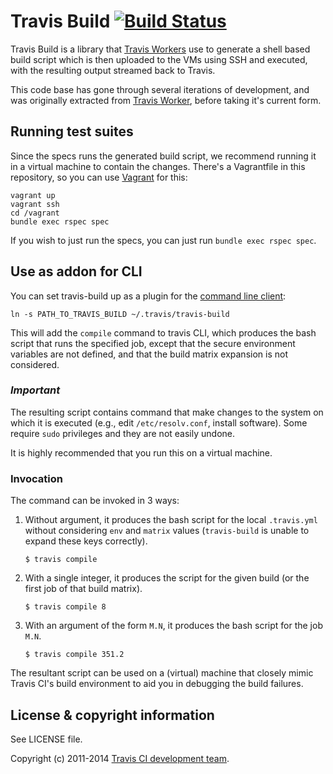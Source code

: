 # Travis Build [![Build Status](https://travis-ci.org/travis-ci/travis-build.png?branch=master)](https://travis-ci.org/travis-ci/travis-build)

Travis Build is a library that [Travis
Workers](https://github.com/travis-ci/travis-worker) use to generate a shell
based build script which is then uploaded to the VMs using SSH and executed,
with the resulting output streamed back to Travis.

This code base has gone through several iterations of development, and was
originally extracted from [Travis
Worker](https://github.com/travis-ci/travis-worker), before taking it's current
form.

## Running test suites

Since the specs runs the generated build script, we recommend running it in a
virtual machine to contain the changes. There's a Vagrantfile in this
repository, so you can use [Vagrant](http://www.vagrantup.com) for this:

    vagrant up
    vagrant ssh
    cd /vagrant
    bundle exec rspec spec

If you wish to just run the specs, you can just run `bundle exec rspec spec`.

## Use as addon for CLI

You can set travis-build up as a plugin for the [command line client](https://github.com/travis-ci/travis):

    ln -s PATH_TO_TRAVIS_BUILD ~/.travis/travis-build

This will add the `compile` command to travis CLI, which produces
the bash script that runs the specified job, except that the secure environment
variables are not defined, and that the build matrix expansion is not considered.

### _Important_

The resulting script contains command that make changes to the system on which it is executed
(e.g., edit `/etc/resolv.conf`, install software).
Some require `sudo` privileges and they are not easily undone.

It is highly recommended that you run this on a virtual machine.

### Invocation

The command can be invoked in 3 ways:

1. Without argument, it produces the bash script for the local `.travis.yml` without considering `env` and `matrix` values
(`travis-build` is unable to expand these keys correctly).

    `$ travis compile`

1. With a single integer, it produces the script for the given build
(or the first job of that build matrix).

    `$ travis compile 8`

1. With an argument of the form `M.N`, it produces the bash script for the job `M.N`.

    `$ travis compile 351.2`

The resultant script can be used on a (virtual) machine that closely mimic Travis CI's build
environment to aid you in debugging the build failures.

## License & copyright information

See LICENSE file.

Copyright (c) 2011-2014 [Travis CI development
team](https://github.com/travis-ci).
